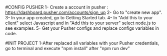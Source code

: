 #CONFIG PUSHER
  1- Create a account in pusher : https://dashboard.pusher.com/accounts/sign_up
  2- Go to "create new app".
  3- In your app created, go to Getting Started tab.
  4- In "Add this to your client" select Javascript and in "Add this to your server" select node.js to see examples.
  5- Get your Pusher configs and replace configs variables in code.

#INIT PROJECT
  1-After replaced all variables with your Pusher credentials, go to terminal and execute "npm install" after "npm run dev"
